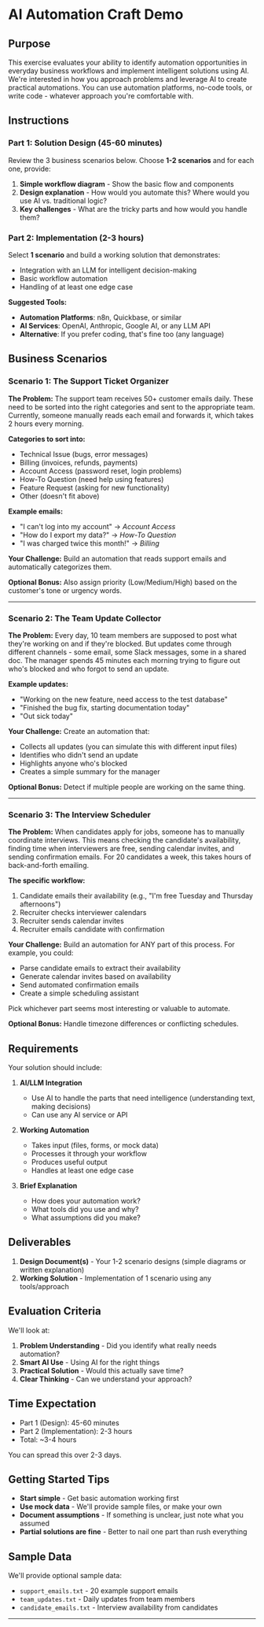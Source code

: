 # **AI Automation Craft Demo**

## **Purpose**
This exercise evaluates your ability to identify automation opportunities in everyday business workflows and implement intelligent solutions using AI. We're interested in how you approach problems and leverage AI to create practical automations. You can use automation platforms, no-code tools, or write code - whatever approach you're comfortable with.

## **Instructions**

### **Part 1: Solution Design (45-60 minutes)**
Review the 3 business scenarios below. Choose **1-2 scenarios** and for each one, provide:
1. **Simple workflow diagram** - Show the basic flow and components
2. **Design explanation** - How would you automate this? Where would you use AI vs. traditional logic?
3. **Key challenges** - What are the tricky parts and how would you handle them?

### **Part 2: Implementation (2-3 hours)**
Select **1 scenario** and build a working solution that demonstrates:
- Integration with an LLM for intelligent decision-making
- Basic workflow automation
- Handling of at least one edge case

**Suggested Tools:**
- **Automation Platforms**: n8n, Quickbase, or similar
- **AI Services**: OpenAI, Anthropic, Google AI, or any LLM API
- **Alternative**: If you prefer coding, that's fine too (any language)

## **Business Scenarios**

### **Scenario 1: The Support Ticket Organizer**
**The Problem:** 
The support team receives 50+ customer emails daily. These need to be sorted into the right categories and sent to the appropriate team. Currently, someone manually reads each email and forwards it, which takes 2 hours every morning.

**Categories to sort into:**
- Technical Issue (bugs, error messages)
- Billing (invoices, refunds, payments)
- Account Access (password reset, login problems)
- How-To Question (need help using features)
- Feature Request (asking for new functionality)
- Other (doesn't fit above)

**Example emails:**
- "I can't log into my account" → *Account Access*
- "How do I export my data?" → *How-To Question*
- "I was charged twice this month!" → *Billing*

**Your Challenge:** 
Build an automation that reads support emails and automatically categorizes them.

**Optional Bonus:** Also assign priority (Low/Medium/High) based on the customer's tone or urgency words.

---

### **Scenario 2: The Team Update Collector**
**The Problem:**
Every day, 10 team members are supposed to post what they're working on and if they're blocked. But updates come through different channels - some email, some Slack messages, some in a shared doc. The manager spends 45 minutes each morning trying to figure out who's blocked and who forgot to send an update.

**Example updates:**
- "Working on the new feature, need access to the test database"
- "Finished the bug fix, starting documentation today"
- "Out sick today"

**Your Challenge:**
Create an automation that:
- Collects all updates (you can simulate this with different input files)
- Identifies who didn't send an update
- Highlights anyone who's blocked
- Creates a simple summary for the manager

**Optional Bonus:** Detect if multiple people are working on the same thing.

---

### **Scenario 3: The Interview Scheduler**
**The Problem:**
When candidates apply for jobs, someone has to manually coordinate interviews. This means checking the candidate's availability, finding time when interviewers are free, sending calendar invites, and sending confirmation emails. For 20 candidates a week, this takes hours of back-and-forth emailing.

**The specific workflow:**
1. Candidate emails their availability (e.g., "I'm free Tuesday and Thursday afternoons")
2. Recruiter checks interviewer calendars
3. Recruiter sends calendar invites
4. Recruiter emails candidate with confirmation

**Your Challenge:**
Build an automation for ANY part of this process. For example, you could:
- Parse candidate emails to extract their availability
- Generate calendar invites based on availability
- Send automated confirmation emails
- Create a simple scheduling assistant

Pick whichever part seems most interesting or valuable to automate.

**Optional Bonus:** Handle timezone differences or conflicting schedules.

## **Requirements**

Your solution should include:

1. **AI/LLM Integration**
   - Use AI to handle the parts that need intelligence (understanding text, making decisions)
   - Can use any AI service or API

2. **Working Automation**
   - Takes input (files, forms, or mock data)
   - Processes it through your workflow
   - Produces useful output
   - Handles at least one edge case

3. **Brief Explanation**
   - How does your automation work?
   - What tools did you use and why?
   - What assumptions did you make?

## **Deliverables**

1. **Design Document(s)** - Your 1-2 scenario designs (simple diagrams or written explanation)
2. **Working Solution** - Implementation of 1 scenario using any tools/approach

## **Evaluation Criteria**

We'll look at:
1. **Problem Understanding** - Did you identify what really needs automation?
2. **Smart AI Use** - Using AI for the right things
3. **Practical Solution** - Would this actually save time?
4. **Clear Thinking** - Can we understand your approach?

## **Time Expectation**
- Part 1 (Design): 45-60 minutes
- Part 2 (Implementation): 2-3 hours
- Total: ~3-4 hours

You can spread this over 2-3 days.

## **Getting Started Tips**

- **Start simple** - Get basic automation working first
- **Use mock data** - We'll provide sample files, or make your own
- **Document assumptions** - If something is unclear, just note what you assumed
- **Partial solutions are fine** - Better to nail one part than rush everything

## **Sample Data**

We'll provide optional sample data:
- `support_emails.txt` - 20 example support emails
- `team_updates.txt` - Daily updates from team members
- `candidate_emails.txt` - Interview availability from candidates

---
